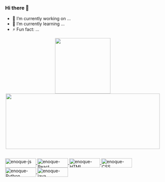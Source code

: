 ### Hi there 👋

- 🔭 I’m currently working on ...
- 🌱 I’m currently learning ...
- ⚡ Fun fact: ...

<div  align="center">
  <a href="https://github.com/enoquerogerio">
  <img height="180em" src="https://github-readme-stats.vercel.app/api?username=enoquerogerio&show_icons=true&theme=dracula&include_all_commits=true&count_private=true"/>
  <img height="180em" width="500em" src="https://github-readme-stats.vercel.app/api/top-langs/?username=enoquerogerio&layout=compact&langs_count=7&theme=dracula"/>
</div>
  
##
<div style="display: inline_block">
  <img align="center" alt="enoque-js" height="30" width="100" src="https://badges.aleen42.com/src/javascript.svg" />
  <img align="center" alt="enoque-React" height="30" width="100"  src="https://badges.aleen42.com/src/react.svg"/>
  <img align="center" alt="enoque-HTML" height="30" width="100" src="https://img.shields.io/badge/HTML5-E34F26?style=for-the-badge&logo=html5&logoColor=white">
  <img align="center" alt="enoque-CSS" height="30" width="100" src="https://img.shields.io/badge/CSS3-1572B6?style=for-the-badge&logo=css3&logoColor=white">
  <img align="center" alt="enoque-Python" height="30" width="100"  src="https://badges.aleen42.com/src/python.svg" alt="badge"/>
  <img align="center" alt="enoque-java" height="30" width="100" src="https://badges.aleen42.com/src/java.svg">
</div>


